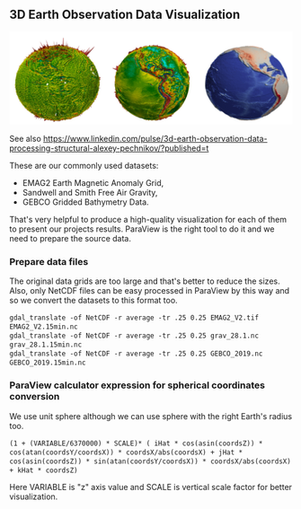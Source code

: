 ## 3D Earth Observation Data Visualization

![Earth Observation Data](EarthObservationData.jpeg)

See also https://www.linkedin.com/pulse/3d-earth-observation-data-processing-structural-alexey-pechnikov/?published=t

These are our commonly used datasets:

  * EMAG2 Earth Magnetic Anomaly Grid,
  * Sandwell and Smith Free Air Gravity,
  * GEBCO Gridded Bathymetry Data.
  
That's very helpful to produce a high-quality visualization for each of them to present our projects results. ParaView is the right tool to do it and we need to prepare the source data.

### Prepare data files

The original data grids are too large and that's better to reduce the sizes. Also, only NetCDF files can be easy processed in ParaView by this way and so we convert the datasets to this format too.

```
gdal_translate -of NetCDF -r average -tr .25 0.25 EMAG2_V2.tif EMAG2_V2.15min.nc
gdal_translate -of NetCDF -r average -tr .25 0.25 grav_28.1.nc grav_28.1.15min.nc
gdal_translate -of NetCDF -r average -tr .25 0.25 GEBCO_2019.nc GEBCO_2019.15min.nc 
```

### ParaView calculator expression for spherical coordinates conversion

We use unit sphere although we can use sphere with the right Earth's radius too.  

```
(1 + (VARIABLE/6370000) * SCALE)* ( iHat * cos(asin(coordsZ)) * cos(atan(coordsY/coordsX)) * coordsX/abs(coordsX) + jHat * cos(asin(coordsZ)) * sin(atan(coordsY/coordsX)) * coordsX/abs(coordsX) + kHat * coordsZ)
```

Here VARIABLE is "z" axis value and SCALE is vertical scale factor for better visualization.
